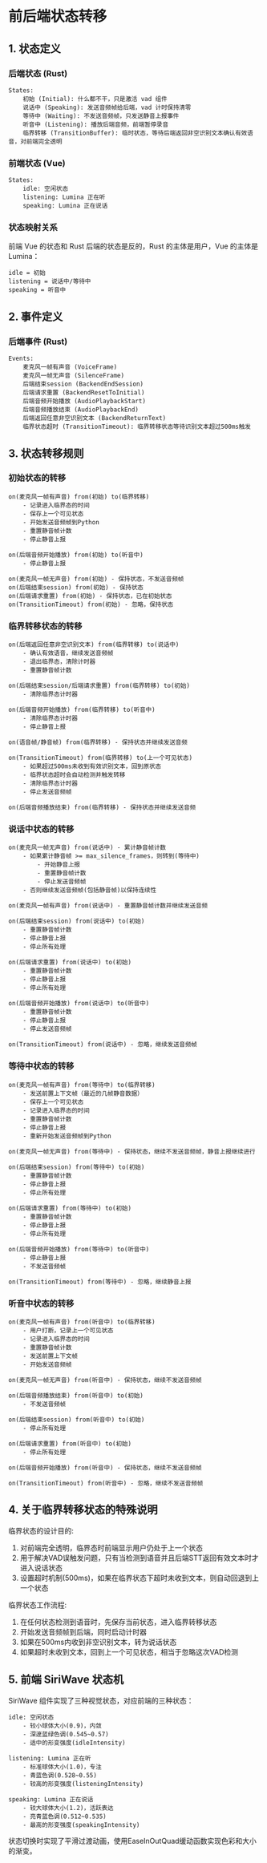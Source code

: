 # 前后端状态转移

## 1. 状态定义

### 后端状态 (Rust)
```
States: 
    初始 (Initial): 什么都不干，只是激活 vad 组件
    说话中 (Speaking): 发送音频帧给后端，vad 计时保持清零
    等待中 (Waiting): 不发送音频帧，只发送静音上报事件
    听音中 (Listening): 播放后端音频，前端暂停录音
    临界转移 (TransitionBuffer): 临时状态，等待后端返回非空识别文本确认有效语音，对前端完全透明
```

### 前端状态 (Vue)
```
States:
    idle: 空闲状态
    listening: Lumina 正在听
    speaking: Lumina 正在说话
```

### 状态映射关系
前端 Vue 的状态和 Rust 后端的状态是反的，Rust 的主体是用户，Vue 的主体是 Lumina：
```
idle = 初始
listening = 说话中/等待中
speaking = 听音中
```

## 2. 事件定义

### 后端事件 (Rust)
```
Events: 
    麦克风一帧有声音 (VoiceFrame)
    麦克风一帧无声音 (SilenceFrame)
    后端结束session (BackendEndSession)
    后端请求重置 (BackendResetToInitial)
    后端音频开始播放 (AudioPlaybackStart)
    后端音频播放结束 (AudioPlaybackEnd)
    后端返回任意非空识别文本 (BackendReturnText)
    临界状态超时 (TransitionTimeout): 临界转移状态等待识别文本超过500ms触发
```

## 3. 状态转移规则

### 初始状态的转移

```
on(麦克风一帧有声音) from(初始) to(临界转移)
    - 记录进入临界态的时间
    - 保存上一个可见状态
    - 开始发送音频帧到Python
    - 重置静音帧计数
    - 停止静音上报

on(后端音频开始播放) from(初始) to(听音中)
    - 停止静音上报

on(麦克风一帧无声音) from(初始) - 保持状态，不发送音频帧
on(后端结束session) from(初始) - 保持状态
on(后端请求重置) from(初始) - 保持状态，已在初始状态
on(TransitionTimeout) from(初始) - 忽略，保持状态
```

### 临界转移状态的转移

```
on(后端返回任意非空识别文本) from(临界转移) to(说话中)
    - 确认有效语音，继续发送音频帧
    - 退出临界态，清除计时器
    - 重置静音帧计数

on(后端结束session/后端请求重置) from(临界转移) to(初始)
    - 清除临界态计时器

on(后端音频开始播放) from(临界转移) to(听音中)
    - 清除临界态计时器
    - 停止静音上报

on(语音帧/静音帧) from(临界转移) - 保持状态并继续发送音频

on(TransitionTimeout) from(临界转移) to(上一个可见状态)
    - 如果超过500ms未收到有效识别文本，回到原状态
    - 临界状态超时会自动检测并触发转移
    - 清除临界态计时器
    - 停止发送音频帧

on(后端音频播放结束) from(临界转移) - 保持状态并继续发送音频
```

### 说话中状态的转移

```
on(麦克风一帧无声音) from(说话中) - 累计静音帧计数
    - 如果累计静音帧 >= max_silence_frames，则转到(等待中)
        - 开始静音上报
        - 重置静音帧计数
        - 停止发送音频帧
    - 否则继续发送音频帧(包括静音帧)以保持连续性

on(麦克风一帧有声音) from(说话中) - 重置静音帧计数并继续发送音频

on(后端结束session) from(说话中) to(初始)
    - 重置静音帧计数
    - 停止静音上报
    - 停止所有处理

on(后端请求重置) from(说话中) to(初始)
    - 重置静音帧计数
    - 停止静音上报
    - 停止所有处理

on(后端音频开始播放) from(说话中) to(听音中)
    - 重置静音帧计数
    - 停止静音上报
    - 停止发送音频帧

on(TransitionTimeout) from(说话中) - 忽略，继续发送音频帧
```

### 等待中状态的转移

```
on(麦克风一帧有声音) from(等待中) to(临界转移)
    - 发送前置上下文帧（最近的几帧静音数据）
    - 保存上一个可见状态
    - 记录进入临界态的时间
    - 重置静音帧计数
    - 停止静音上报
    - 重新开始发送音频帧到Python

on(麦克风一帧无声音) from(等待中) - 保持状态，继续不发送音频帧，静音上报继续进行

on(后端结束session) from(等待中) to(初始)
    - 重置静音帧计数
    - 停止静音上报
    - 停止所有处理

on(后端请求重置) from(等待中) to(初始)
    - 重置静音帧计数
    - 停止静音上报
    - 停止所有处理

on(后端音频开始播放) from(等待中) to(听音中)
    - 停止静音上报
    - 不发送音频帧

on(TransitionTimeout) from(等待中) - 忽略，继续静音上报
```

### 听音中状态的转移

```
on(麦克风一帧有声音) from(听音中) to(临界转移)
    - 用户打断，记录上一个可见状态
    - 记录进入临界态的时间
    - 重置静音帧计数
    - 发送前置上下文帧
    - 开始发送音频帧

on(麦克风一帧无声音) from(听音中) - 保持状态，继续不发送音频帧

on(后端音频播放结束) from(听音中) to(初始)
    - 不发送音频帧

on(后端结束session) from(听音中) to(初始)
    - 停止所有处理

on(后端请求重置) from(听音中) to(初始)
    - 停止所有处理

on(后端音频开始播放) from(听音中) - 保持状态，继续不发送音频帧

on(TransitionTimeout) from(听音中) - 忽略，继续不发送音频帧
```

## 4. 关于临界转移状态的特殊说明

临界状态的设计目的:
1. 对前端完全透明，临界态时前端显示用户仍处于上一个状态
2. 用于解决VAD误触发问题，只有当检测到语音并且后端STT返回有效文本时才进入说话状态
3. 设置超时机制(500ms)，如果在临界状态下超时未收到文本，则自动回退到上一个状态

临界状态工作流程:
1. 在任何状态检测到语音时，先保存当前状态，进入临界转移状态
2. 开始发送音频帧到后端，同时启动计时器
3. 如果在500ms内收到非空识别文本，转为说话状态
4. 如果超时未收到文本，回到上一个可见状态，相当于忽略这次VAD检测

## 5. 前端 SiriWave 状态机

SiriWave 组件实现了三种视觉状态，对应前端的三种状态：

```
idle: 空闲状态
    - 较小球体大小(0.9)，内敛
    - 深邃蓝绿色调(0.545~0.57)
    - 适中的形变强度(idleIntensity)

listening: Lumina 正在听
    - 标准球体大小(1.0)，专注
    - 青蓝色调(0.528~0.55)
    - 较高的形变强度(listeningIntensity)

speaking: Lumina 正在说话
    - 较大球体大小(1.2)，活跃表达
    - 亮青蓝色调(0.512~0.535)
    - 最高的形变强度(speakingIntensity)
```

状态切换时实现了平滑过渡动画，使用EaseInOutQuad缓动函数实现色彩和大小的渐变。







